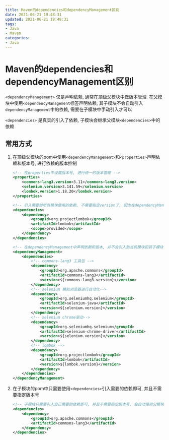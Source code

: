 ```yaml
---
title: Maven的dependencies和dependencyManagement区别
date: 2021-06-21 19:48:31
updated: 2021-06-21 19:48:31
tags:
- Java
- Maven
categories:
- Java
---
```


# Maven的dependencies和dependencyManagement区别

`<dependencyManagement>` 仅是声明依赖, 通常在顶级父模块中做版本管理. 在父模块中使用`<dependencyManagement`标签声明依赖, 其子模块不会自动引入`dependencyManagement`中的依赖, 需要在子模块中手动引入才可以

`<dependencies>` 是真实的引入了依赖, 子模块会继承父模块`<dependencies>`中的依赖

## 常用方式

1. 在顶级父模块的pom中使用`<dependencyManagement>`和`<properties>`声明依赖和版本号, 进行依赖的版本控制

   ```xml
   <!-- 在properties中设置版本号, 进行统一的版本管理 -->
   <properties>
       <commons-lang3.version>3.11</commons-lang3.version>
       <selenium.version>3.141.59</selenium.version>
       <lombok.version>1.18.20</lombok.version>
   </properties>  
   
   <!-- 引入需要给所有模块使用的依赖, 不需要指定version了, 因为在dependencyManagement中已经指定了 -->
   <dependencies>
       <dependency>
           <groupId>org.projectlombok</groupId>
           <artifactId>lombok</artifactId>
           <scope>provided</scope>
       </dependency>
   </dependencies>
   
   <!-- 在dependencyManagement中声明依赖和版本, 并不会引入到当前模块和其子模块中 -->
   <dependencyManagement>
       <dependencies>
           <!-- commons-lang3 工具包 -->
           <dependency>
               <groupId>org.apache.commons</groupId>
               <artifactId>commons-lang3</artifactId>
               <version>${commons-lang3.version}</version>
           </dependency>
           <!-- selenium 模拟浏览器进行自动化-->
           <dependency>
               <groupId>org.seleniumhq.selenium</groupId>
               <artifactId>selenium-java</artifactId>
               <version>${selenium.version}</version>
           </dependency>
           <!-- selenium chrome驱动-->
           <dependency>
               <groupId>org.seleniumhq.selenium</groupId>
               <artifactId>selenium-chrome-driver</artifactId>
               <version>${selenium.version}</version>
           </dependency>
           <!-- lombok -->
           <dependency>
               <groupId>org.projectlombok</groupId>
               <artifactId>lombok</artifactId>
               <version>${lombok.version}</version>
           </dependency>
       </dependencies>
   </dependencyManagement>
   ```

2. 在子模块的pom中只需要使用`<dependencies>`引入需要的依赖即可, 并且不需要指定版本号

   ```xml
   <!-- 子模块只需要引入自己需要的依赖即可, 并且不需要指定版本号, 会自动使用父模块中指定的版本, 通过父模块进行统一的版本管理 -->
   <dependencies>
       <dependency>
           <groupId>org.apache.commons</groupId>
           <artifactId>commons-lang3</artifactId>
       </dependency>
   </dependencies>
   ```
